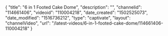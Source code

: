 {
    "title": "6 in 1 Footed Cake Dome",
    "description": "",
    "channelid": "114661406",
    "videoid": "110004218",
    "date_created": "1502525073",
    "date_modified": "1516736212",
    "type": "captivate",
    "layout": "channelVideo",
    "url": "\/latest-videos\/6-in-1-footed-cake-dome\/114661406-110004218"
}